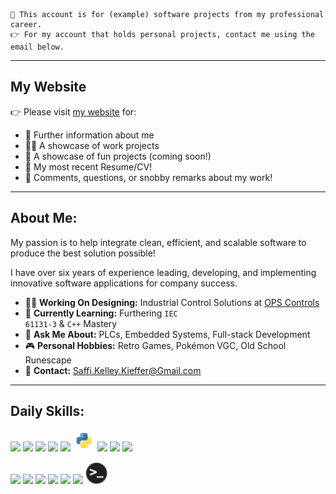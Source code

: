```
📣 This account is for (example) software projects from my professional career.
👉 For my account that holds personal projects, contact me using the email below.
```

***

## My Website
👉 Please visit [my website](https://saffikelleykieffer.github.io/) for:
- 👋 Further information about me
- 👩‍💻 A showcase of work projects
- 🎲 A showcase of fun projects (coming soon!)
- 📜 My most recent Resume/CV!
- 📝 Comments, questions, or snobby remarks about my work!

***

## About Me:
My passion is to help integrate clean, efficient, and scalable software to produce the best solution possible!

I have over six years of experience leading, developing, and implementing innovative software applications for company success.

- 👩‍💻 **Working On Designing:** Industrial Control Solutions at [OPS Controls](https://github.com/OPSControls)
- 🌱 **Currently Learning:** Furthering <code>IEC 61131-3</code> & <code>C++</code> Mastery
- 💬 **Ask Me About:** PLCs, Embedded Systems, Full-stack Development
- 🎮 **Personal Hobbies:** Retro Games, Pokémon VGC, Old School Runescape
- 📧 **Contact:** [Saffi.Kelley.Kieffer@Gmail.com](mailto:Saffi.Kelley.Kieffer@gmail.com)

***

## Daily Skills:
<code><img height="35" src="https://user-images.githubusercontent.com/25491843/216656858-744795ef-6e18-4c46-be2d-2e14de10be1b.png"></code>
<code><img height="35" src="https://user-images.githubusercontent.com/25491843/216654774-27cd4bb1-cb14-4ac0-b665-da5ef7f53154.png"></code>
<code><img height="35" src="https://user-images.githubusercontent.com/25491843/216653051-1f19a492-def2-49e0-b280-9c0ed80d8ebd.png"></code>
<code><img height="35" src="https://user-images.githubusercontent.com/25491843/216657728-2fa9704a-6f24-4d46-9096-94f690ef72c0.png"></code>
<code><img height="35" src="https://user-images.githubusercontent.com/25491843/216656672-d13a0d3e-f66a-4b92-83f4-f698a9ec888c.png"></code>
<code><img height="35" src="https://raw.githubusercontent.com/github/explore/80688e429a7d4ef2fca1e82350fe8e3517d3494d/topics/python/python.png"></code>
<code><img height="35" src="https://user-images.githubusercontent.com/25491843/216654125-47801089-f477-4a08-b053-0c5baf22493b.png"></code>
<code><img height="35" src="https://upload.wikimedia.org/wikipedia/commons/thumb/1/10/CSS3_and_HTML5_logos_and_wordmarks.svg/791px-CSS3_and_HTML5_logos_and_wordmarks.svg.png"></code>
<code><img height="35" src="https://user-images.githubusercontent.com/25491843/216659305-2646734a-89c7-4c99-8f91-ad806157c75a.svg"></code>

<code><img height="35" src="https://user-images.githubusercontent.com/25491843/216652753-b706c2f2-b315-458d-b61b-7d897b32f4b0.png"></code>
<code><img height="35" src="https://user-images.githubusercontent.com/25491843/216655808-fd200b80-78e2-4a01-ac0f-d97b7b4e0a45.png"></code>
<code><img height="35" src="https://user-images.githubusercontent.com/25491843/216656008-b8cc7f84-732e-4273-9728-1158529b031f.png"></code>
<code><img height="35" src="https://user-images.githubusercontent.com/25491843/216658555-ebaf0057-967e-4047-804e-f1bb5f7bfd82.png"></code>
<code><img height="35" src="https://user-images.githubusercontent.com/25491843/216658246-49ef9858-bac1-424a-86be-e21dab7c7e64.png"></code>
<code><img height="35" src="https://user-images.githubusercontent.com/25491843/216652581-86ee19c8-d1ea-4e76-95a6-ea729f24d5a2.png"></code>
<code><img height="35" src="https://raw.githubusercontent.com/github/explore/80688e429a7d4ef2fca1e82350fe8e3517d3494d/topics/terminal/terminal.png"></code>
